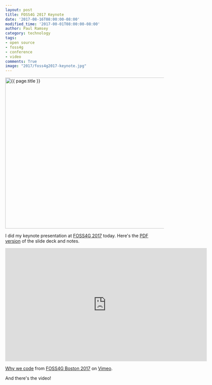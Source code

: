 ```yaml
---
layout: post
title: FOSS4G 2017 Keynote
date: '2017-08-16T08:00:00-08:00'
modified_time: '2017-00-01T08:00:00-08:00'
author: Paul Ramsey
category: technology
tags:
- open source
- foss4g
- conference
- video
comments: True
image: "2017/foss4g2017-keynote.jpg"
---
```


<img src="{{ site.images }}{{ page.image }}" width='640' height='480' alt='{{ page.title }}' />

I did my keynote presentation at [FOSS4G 2017](http://2017.foss4g.org) today. Here's the [PDF version](http://s3.cleverelephant.ca/2017-foss4g-keynote.pdf) of the slide deck and notes. 

<iframe src="https://player.vimeo.com/video/231975273?title=0&byline=0&portrait=0" width="640" height="360" frameborder="0" webkitallowfullscreen mozallowfullscreen allowfullscreen></iframe>
<p><a href="https://vimeo.com/231975273">Why we code</a> from <a href="https://vimeo.com/foss4g2017">FOSS4G Boston 2017</a> on <a href="https://vimeo.com">Vimeo</a>.</p>

And there's the video!



